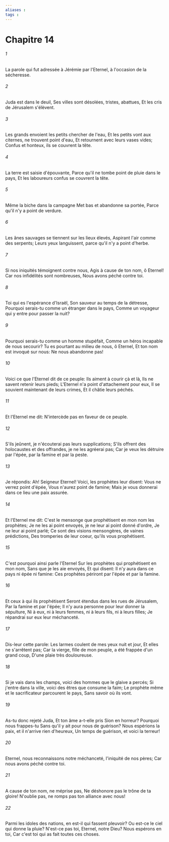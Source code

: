 ```yaml
---
aliases : 
tags : 
---
```


# Chapitre 14

###### 1
La parole qui fut adressée à Jérémie par l'Eternel, à l'occasion de la sécheresse.
###### 2
Juda est dans le deuil, Ses villes sont désolées, tristes, abattues, Et les cris de Jérusalem s'élèvent.
###### 3
Les grands envoient les petits chercher de l'eau, Et les petits vont aux citernes, ne trouvent point d'eau, Et retournent avec leurs vases vides; Confus et honteux, ils se couvrent la tête.
###### 4
La terre est saisie d'épouvante, Parce qu'il ne tombe point de pluie dans le pays, Et les laboureurs confus se couvrent la tête.
###### 5
Même la biche dans la campagne Met bas et abandonne sa portée, Parce qu'il n'y a point de verdure.
###### 6
Les ânes sauvages se tiennent sur les lieux élevés, Aspirant l'air comme des serpents; Leurs yeux languissent, parce qu'il n'y a point d'herbe.
###### 7
Si nos iniquités témoignent contre nous, Agis à cause de ton nom, ô Eternel! Car nos infidélités sont nombreuses, Nous avons péché contre toi.
###### 8
Toi qui es l'espérance d'Israël, Son sauveur au temps de la détresse, Pourquoi serais-tu comme un étranger dans le pays, Comme un voyageur qui y entre pour passer la nuit?
###### 9
Pourquoi serais-tu comme un homme stupéfait, Comme un héros incapable de nous secourir? Tu es pourtant au milieu de nous, ô Eternel, Et ton nom est invoqué sur nous: Ne nous abandonne pas!
###### 10
Voici ce que l'Eternel dit de ce peuple: Ils aiment à courir çà et là, Ils ne savent retenir leurs pieds; L'Eternel n'a point d'attachement pour eux, Il se souvient maintenant de leurs crimes, Et il châtie leurs péchés.
###### 11
Et l'Eternel me dit: N'intercède pas en faveur de ce peuple.
###### 12
S'ils jeûnent, je n'écouterai pas leurs supplications; S'ils offrent des holocaustes et des offrandes, je ne les agréerai pas; Car je veux les détruire par l'épée, par la famine et par la peste.
###### 13
Je répondis: Ah! Seigneur Eternel! Voici, les prophètes leur disent: Vous ne verrez point d'épée, Vous n'aurez point de famine; Mais je vous donnerai dans ce lieu une paix assurée.
###### 14
Et l'Eternel me dit: C'est le mensonge que prophétisent en mon nom les prophètes; Je ne les ai point envoyés, je ne leur ai point donné d'ordre, Je ne leur ai point parlé; Ce sont des visions mensongères, de vaines prédictions, Des tromperies de leur coeur, qu'ils vous prophétisent.
###### 15
C'est pourquoi ainsi parle l'Eternel Sur les prophètes qui prophétisent en mon nom, Sans que je les aie envoyés, Et qui disent: Il n'y aura dans ce pays ni épée ni famine: Ces prophètes périront par l'épée et par la famine.
###### 16
Et ceux à qui ils prophétisent Seront étendus dans les rues de Jérusalem, Par la famine et par l'épée; Il n'y aura personne pour leur donner la sépulture, Ni à eux, ni à leurs femmes, ni à leurs fils, ni à leurs filles; Je répandrai sur eux leur méchanceté.
###### 17
Dis-leur cette parole: Les larmes coulent de mes yeux nuit et jour, Et elles ne s'arrêtent pas; Car la vierge, fille de mon peuple, a été frappée d'un grand coup, D'une plaie très douloureuse.
###### 18
Si je vais dans les champs, voici des hommes que le glaive a percés; Si j'entre dans la ville, voici des êtres que consume la faim; Le prophète même et le sacrificateur parcourent le pays, Sans savoir où ils vont.
###### 19
As-tu donc rejeté Juda, Et ton âme a-t-elle pris Sion en horreur? Pourquoi nous frappes-tu Sans qu'il y ait pour nous de guérison? Nous espérions la paix, et il n'arrive rien d'heureux, Un temps de guérison, et voici la terreur!
###### 20
Eternel, nous reconnaissons notre méchanceté, l'iniquité de nos pères; Car nous avons péché contre toi.
###### 21
A cause de ton nom, ne méprise pas, Ne déshonore pas le trône de ta gloire! N'oublie pas, ne romps pas ton alliance avec nous!
###### 22
Parmi les idoles des nations, en est-il qui fassent pleuvoir? Ou est-ce le ciel qui donne la pluie? N'est-ce pas toi, Eternel, notre Dieu? Nous espérons en toi, Car c'est toi qui as fait toutes ces choses.
